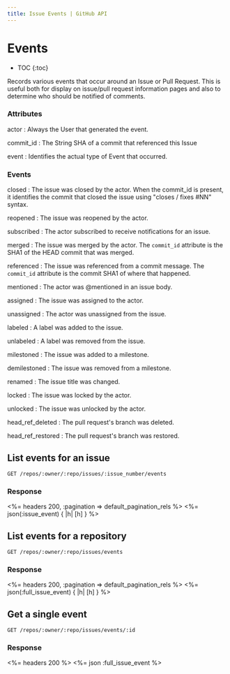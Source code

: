 ```yaml
---
title: Issue Events | GitHub API
---
```


# Events

* TOC
{:toc}

Records various events that occur around an Issue or Pull Request. This is
useful both for display on issue/pull request information pages and also to
determine who should be notified of comments.

### Attributes

actor
: Always the User that generated the event.

commit_id
: The String SHA of a commit that referenced this Issue

event
: Identifies the actual type of Event that occurred.

### Events

closed
: The issue was closed by the actor. When the commit_id is present, it
  identifies the commit that closed the issue using "closes / fixes #NN"
  syntax.

reopened
: The issue was reopened by the actor.

subscribed
: The actor subscribed to receive notifications for an issue.

merged
: The issue was merged by the actor. The `commit_id` attribute is the SHA1 of
  the HEAD commit that was merged.

referenced
: The issue was referenced from a commit message. The `commit_id` attribute is
  the commit SHA1 of where that happened.

mentioned
: The actor was @mentioned in an issue body.

assigned
: The issue was assigned to the actor.

unassigned
: The actor was unassigned from the issue.

labeled
: A label was added to the issue.

unlabeled
: A label was removed from the issue.

milestoned
: The issue was added to a milestone.

demilestoned
: The issue was removed from a milestone.

renamed
: The issue title was changed.

locked
: The issue was locked by the actor.

unlocked
: The issue was unlocked by the actor.

head_ref_deleted
: The pull request's branch was deleted.

head_ref_restored
: The pull request's branch was restored.

## List events for an issue

    GET /repos/:owner/:repo/issues/:issue_number/events

### Response

<%= headers 200, :pagination => default_pagination_rels %>
<%= json(:issue_event) { |h| [h] } %>

## List events for a repository

    GET /repos/:owner/:repo/issues/events

### Response

<%= headers 200, :pagination => default_pagination_rels %>
<%= json(:full_issue_event) { |h| [h] } %>

## Get a single event

    GET /repos/:owner/:repo/issues/events/:id

### Response

<%= headers 200 %>
<%= json :full_issue_event %>

